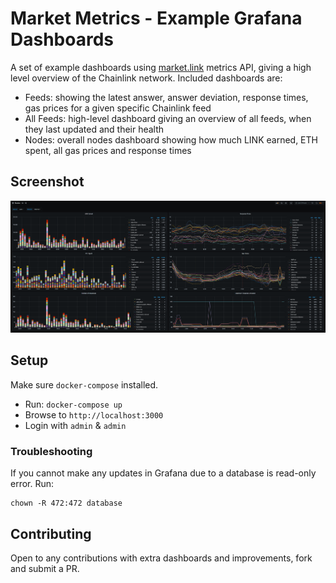 # Market Metrics - Example Grafana Dashboards

A set of example dashboards using [market.link](https://market.link) metrics API, giving a high level overview of the 
Chainlink network. Included dashboards are:

 - Feeds: showing the latest answer, answer deviation, response times, gas prices for a given specific Chainlink feed
 - All Feeds: high-level dashboard giving an overview of all feeds, when they last updated and their health
 - Nodes: overall nodes dashboard showing how much LINK earned, ETH spent, all gas prices and response times
 
## Screenshot

![Nodes Dashboard](img/nodes-dashboard.png)

## Setup

Make sure `docker-compose` installed.

- Run: `docker-compose up`
- Browse to `http://localhost:3000`
- Login with `admin` & `admin`

### Troubleshooting

If you cannot make any updates in Grafana due to a database is read-only error. Run:
```
chown -R 472:472 database
```

## Contributing

Open to any contributions with extra dashboards and improvements, fork and submit a PR.
